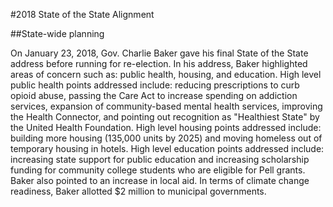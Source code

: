 #2018 State of the State Alignment

##State-wide planning

On January 23, 2018, Gov. Charlie Baker gave his final State of the State address before running for re-election. In his address, Baker highlighted areas of concern such as: public health, housing, and education. High level public health points addressed include: reducing prescriptions to curb opioid abuse, passing the Care Act to increase spending on addiction services, expansion of community-based mental health services, improving the Health Connector, and pointing out recognition as "Healthiest State" by the United Health Foundation. High level housing points addressed include: building more housing (135,000 units by 2025) and moving homeless out of temporary housing in hotels. High level education points addressed include: increasing state support for public education and increasing scholarship funding for community college students who are eligible for Pell grants. Baker also pointed to an increase in local aid. In terms of climate change readiness, Baker allotted $2 million to municipal governments.